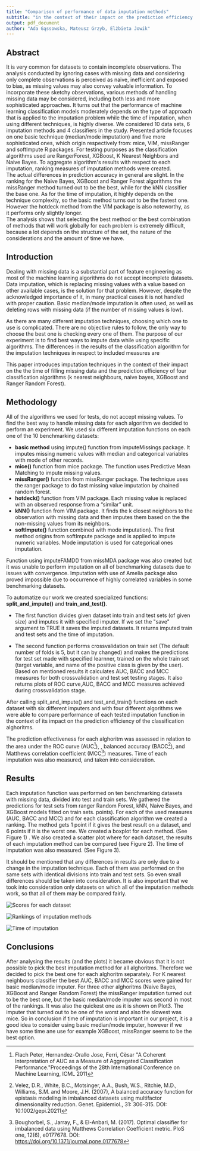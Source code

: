 ```yaml
---
title: "Comparison of performance of data imputation methods"
subtitle: "in the context of their impact on the prediction efficiency of classification algorithms"
output: pdf_document
author: "Ada Gąssowska, Mateusz Grzyb, Elżbieta Jowik"
---
```



## Abstract  

[comment]: # (Jeszcze jest stary abstrakt, ale to chyba na koniec ppr)

It is very common for datasets to contain incomplete observations. The analysis conducted by ignoring cases with missing data and considering only complete observations is perceived as naive, inefficient and exposed to bias, as missing values may also convey valuable information. To incorporate these sketchy observations, various methods of handling missing data may be considered, including both less and more sophisticated approaches.  It turns out that the performance of machine learning classification models moderately depends on the type of approach that is applied to the imputation problem while the time of imputation, when using different techniques, is highly diverse. We considered 10 data sets, 6 imputation methods and 4 classifiers in the study. Presented article focuses on one basic technique (median/mode imputation) and five more sophisticated ones, which origin respectively from: mice, VIM, missRanger and softImpute R packages. For testing purposes as the classification algorithms used are RangerForest, XGBoost, K Nearest Neighbors and Naive Bayes. To aggregate algorithm's results with respect to each imputation, ranking measures of imputation methods were created.   
The actual differences in prediction accuracy in general are slight. In the ranking for the Naive Bayes, XGBoost and Ranger Forest algorithms the missRanger method turned out to be the best, while for the kNN classifier the base one.  As for the time of imputation, it highly depends on the technique complexity, so the basic method turns out to be the fastest one. However the hotdeck method from the VIM package is also noteworthy, as it performs only slightly longer.    
The analysis shows that selecting the best method or the best combination of methods that will work globally for each problem is extremely difficult, because a lot depends on the structure of the set, the nature of the considerations and the amount of time we have.

## Introduction

Dealing with missing data is a substantial part of feature engineering as most of the machine learning algorithms do not accept incomplete datasets. Data imputation, which is replacing missing values with a value based on other available cases, is the solution for that problem. However, despite the acknowledged importance of it, in many practical cases it is not handled with proper caution. Basic median/mode imputation is often used, as well as deleting rows with missing data (if the number of missing values is low). 


As there are many different imputation techniques, choosing which one to use is complicated. There are no objective rules to follow, the only way to choose the best one is checking every one of them. The purpose of our experiment is to find best ways to impute data while using specific algorithms. The differences in the results of the classification algorithm for the imputation techniques in respect to included measures are 


This paper introduces imputation techniques in the context of their impact on the the time of filling missing data and the prediction efficiency of four classification algorithms (k nearest neighbours, naive bayes, XGBoost and Ranger Random Forest).

## Methodology

All of the algorithms we used for tests, do not accept missing values. To find the best way to handle missing data for each algorithm we decided to perform an experiment. We used six different imputation functions on each one of the 10 benchmarking datasets:

[comment1]: # (Poprawić na końcową liczbę zbiorów!)


* **basic method** using impute() function from imputeMissings package. It imputes missing numeric values with median and categorical variables with mode of other records.
* **mice()** function from mice package. The function uses Predictive Mean Matching to impute missing values.
* **missRanger()** function from missRanger package. The technique uses the ranger package to do fast missing value imputation by chained random forest.
* **hotdeck()** function from VIM package. Each missing value is replaced with an observed response from a “similar” unit.
* **kNN()** function from VIM package. It finds the k closest neighbors to the observation with missing data and then imputes them based on the the non-missing values from its neighbors.
* **softImpute()** function combined with mode imputation}. The first method origins from softImpute package and is applied to impute numeric variables. Mode imputation is used for categorical ones imputation. 


Function using imputeFAMD() from missMDA package was also created but it was unable to perform imputation on all of benchmarking datasets due to issues with convergence. Imputation with use of Amelia package also proved impossible due to occurrence of highly correlated variables in some benchmarking datasets.


To automatize our work we created specialized functions: **split_and_impute()** and  **train_and_test()**. 

  
* The first function divides given dataset into train and test sets (of given size) and imputes it with specified imputer. If we set the "save" argument to TRUE it saves the imputed datasets. It returns imputed train and test sets and the time of imputation. 


  
  
* The second function performs crossvalidation on train set (The default number of folds is 5, but it can by changed) and makes the predictions for test set made with specified learnner, trained on the whole train set (target variable, and name of the positive class is given by the user). Based on mentioned results it calculates AUC, BACC and MCC measures for both crossvalidation and test set testing stages. It also returns plots of ROC curve,AUC, BACC and MCC measures achieved during crossvalidation stage. 




After calling split_and_impute() and test_and_train() functions on each dataset with six different imputers and with four different algorithms we were able to compare performance of each tested imputation function in the context of its impact on the prediction efficiency of the classification alghoritms.

The prediction effectiveness for each alghoritm  was assessed in relation to the area under the ROC curve (AUC[^1]), , balanced accuracy (BACC[^2]), and Matthews correlation coefficient (MCC[^3]) measures. Time of each imputation was also measured, and taken into consideration.



## Results

Each imputation function was performed on ten benchmarking datasets with missing data, divided into test and train sets. We gathered the predictions for test sets from ranger Random Forest, kNN, Naive Bayes, and XGBoost models fitted on train sets. points). For each of the used measures (AUC, BACC and MCC) and for each classification algorithm we created a ranking. The method gets 1 point if it gives the best result on a dataset, and 6 points if it is the worst one. We created a boxplot for each method. (See Figure 1) . We also created a scatter plot where for each dataset, the results of each imputation method can be compared (see Figure 2). The time of imputation was also measured. (See Figure 3).

It should be mentioned that any differences in results are only due to a change in the imputation technique. Each of them was performed on the same sets with identical divisions into train and test sets. So even small differences should be taken into consideration. It is also important that we took into consideration only datasets on which all of the imputation methods work, so that all of them may be compared fairly.



![Scores for each dataset](final_plots_revisited/measures_plot.png)

![Rankings of imputation methods](final_plots_revisited/rankings_plot.png)

![Time of imputation](final_plots_revisited/times_plot.png)



## Conclusions

After analysing the results (and the plots) it became obvious that it is not possible to pick the best imputation method for all alghoritms. Therefore we decided to pick the best one for each alghoritm separately. For K nearest neighbours classifier the best AUC, BACC and MCC scores were gained for basic median/mode imputer. For three other alghoritms (Naive Bayes, XGBoost and Ranger Random Forest) the missRanger imputation turned out to be the best one, but the basic median/mode imputer was second in most of the rankings. It was also the quickest one as it is shown on Plot3. 
The imputer that turned out to be one of the worst and also the slowest was mice. So in conclusion if time of imputation is important in our 
project, it is a good idea to consider using basic median/mode imputer, however if we have some time ane use for example XGBoost, missRanger seems to be the best option. 




[^1]: Flach Peter, Hernandez-Orallo Jose, Ferri, Cèsar "A Coherent Interpretation of AUC as a Measure of Aggregated Classification Performance."Proceedings of the 28th International Conference on Machine Learning, ICML 2011
[^2]: Velez, D.R., White, B.C., Motsinger, A.A., Bush, W.S., Ritchie, M.D., Williams, S.M. and Moore, J.H. (2007), A balanced accuracy function for epistasis modeling in imbalanced datasets using multifactor dimensionality reduction. Genet. Epidemiol., 31: 306-315. DOI: 10.1002/gepi.20211
[^3]:Boughorbel, S., Jarray, F., & El-Anbari, M. (2017). Optimal classifier for imbalanced data using Matthews Correlation Coefficient metric. PloS one, 12(6), e0177678. DOI: https://doi.org/10.1371/journal.pone.0177678



